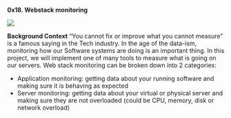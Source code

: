 **0x18. Webstack monitoring**

![](https://s3.amazonaws.com/intranet-projects-files/holbertonschool-sysadmin_devops/281/hb3pAsO.png)

**Background Context**
“You cannot fix or improve what you cannot measure” is a famous saying in the Tech industry. In the age of the data-ism, monitoring how our Software systems are doing is an important thing. In this project, we will implement one of many tools to measure what is going on our servers.
Web stack monitoring can be broken down into 2 categories:
* Application monitoring: getting data about your running software and making sure it is behaving as expected
* Server monitoring: getting data about your virtual or physical server and making sure they are not overloaded (could be CPU, memory, disk or network overload)
